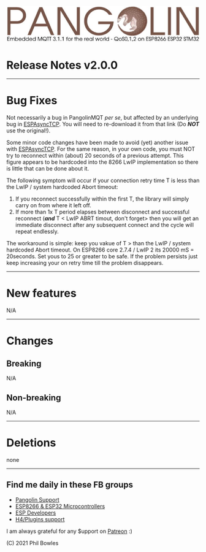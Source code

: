 ![plainhdr](../assets/pangoplain.jpg)

# Release Notes v2.0.0

---

# Bug Fixes

Not necessarily a bug in PangolinMQT *per se*, but affected by an underlying bug in [ESPAsyncTCP](https://github.com/philbowles/ESPAsyncTCP-master). You will need to re-download it from that link (Do ***NOT*** use the original!).

Some minor code changes have been made to avoid (yet) another issue with [ESPAsyncTCP](https://github.com/philbowles/ESPAsyncTCP-master). For the same reason, in your own code, you must NOT try to reconnect within (about) 20 seconds of a previous attempt. This figure appears to be hardcoded into the 8266 LwIP implementation so there is little that can be done about it.

The following symptom will occur if your connection retry time T is less than the LwIP / system hardcoded Abort timeout:

1. If you reconnect successfully within the first T, the library will simply carry on from where it left off.
2. If more than 1x T period elapses between disconnect and successful reconnect (***and*** T < LwIP ABRT timout, don't forget> then you will get an immediate disconnect after any subsequent connect and the cycle will repeat endlessly.

The workaround is simple: keep you vakue of T > than the LwIP / system hardcoded Abort timeout. On ESP8266 core 2.7.4 / LwIP 2 its 20000 mS = 20seconds. Set yous to 25 or greater to be safe. If the problem persists just keep increasing your on retry time till the problem disappears.

---

# New features

N/A

---

# Changes

## Breaking

N/A

## Non-breaking

N/A

---

# Deletions

none

---

## Find me daily in these FB groups

* [Pangolin Support](https://www.facebook.com/groups/H4AsyncMQTT/)
* [ESP8266 & ESP32 Microcontrollers](https://www.facebook.com/groups/2125820374390340/)
* [ESP Developers](https://www.facebook.com/groups/ESP8266/)
* [H4/Plugins support](https://www.facebook.com/groups/h4plugins)

I am always grateful for any $upport on [Patreon](https://www.patreon.com/esparto) :)

(C) 2021 Phil Bowles
